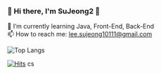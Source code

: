 ### 👋 Hi there, I'm SuJeong2 👋
🌱 I’m currently learning Java, Front-End, Back-End<br>
📫 How to reach me: lee.sujeong10111@gmail.com

![Top Langs](https://github-readme-stats.vercel.app/api/top-langs/?username=SuJeong2)

<!-- 방문자수-->
[![Hits](https://hits.seeyoufarm.com/api/count/incr/badge.svg?url=https%3A%2F%2Fgithub.com%2FSuJeong2&count_bg=%2379C83D&title_bg=%23555555&icon=&icon_color=%23E7E7E7&title=hits&edge_flat=false)](https://hits.seeyoufarm.com)
cs

<!--
//stats 표시
[![Anurag's github stats](https://github-readme-stats.vercel.app/api?username=SuJeong2)](https://github.com/SuJeong2/github-readme-stats)

**SuJeong2/SuJeong2** is a ✨ _special_ ✨ repository because its `README.md` (this file) appears on your GitHub profile.

Here are some ideas to get you started:

- 🔭 I’m currently working on ...
- 🌱 I’m currently learning ...
- 👯 I’m looking to collaborate on ...
- 🤔 I’m looking for help with ...
- 💬 Ask me about ...
- 📫 How to reach me: ...
- 😄 Pronouns: ...
- ⚡ Fun fact: ...

//동적으로 생성되는 Github 사용량 통계
//https://github.com/anuraghazra/github-readme-stats/blob/master/docs/readme_kr.md
[![Anurag's GitHub stats](https://github-readme-stats.vercel.app/api?username=SuJeong2)](https://github.com/anuraghazra/github-readme-stats)
-->
